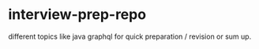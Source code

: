 # interview-prep-repo
different topics like java graphql for quick preparation / revision or sum up.
